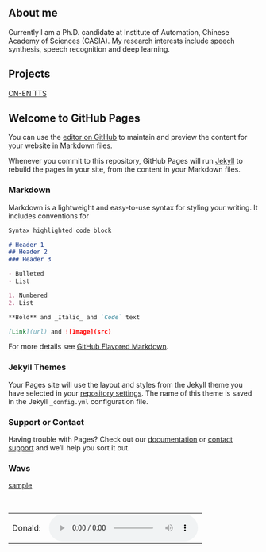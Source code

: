 ## About me
Currently I am a Ph.D. candidate at Institute of Automation, Chinese Academy of Sciences (CASIA). My research interests include speech synthesis, speech recognition and deep learning.

## Projects
[CN-EN TTS](https://github.com/wangwenfu/wangwenfu.github.io/tree/master/cnenhybrid)

## Welcome to GitHub Pages

You can use the [editor on GitHub](https://github.com/wangwenfu/wangwenfu.github.io/edit/master/README.md) to maintain and preview the content for your website in Markdown files.

Whenever you commit to this repository, GitHub Pages will run [Jekyll](https://jekyllrb.com/) to rebuild the pages in your site, from the content in your Markdown files.

### Markdown

Markdown is a lightweight and easy-to-use syntax for styling your writing. It includes conventions for

```markdown
Syntax highlighted code block

# Header 1
## Header 2
### Header 3

- Bulleted
- List

1. Numbered
2. List

**Bold** and _Italic_ and `Code` text

[Link](url) and ![Image](src)
```

For more details see [GitHub Flavored Markdown](https://guides.github.com/features/mastering-markdown/).

### Jekyll Themes

Your Pages site will use the layout and styles from the Jekyll theme you have selected in your [repository settings](https://github.com/wangwenfu/wangwenfu.github.io/settings). The name of this theme is saved in the Jekyll `_config.yml` configuration file.

### Support or Contact

Having trouble with Pages? Check out our [documentation](https://help.github.com/categories/github-pages-basics/) or [contact support](https://github.com/contact) and we’ll help you sort it out.

### Wavs
[sample](https://github.com/wangwenfu/wangwenfu.github.io/blob/master/hybrid_1/demos/news01.wav)

<table style="border: none;">
  <tr>
  <td style="border: none; vertical-align: middle;">Donald:</td>
  <td style="border: none; vertical-align: middle;"><audio controls=""><source src="hybrid_1/demos/news01.wav" /></audio></td>
  </tr>
</table>
